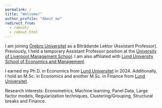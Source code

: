```yaml
---
permalink: /
title: "Welcome!"
author_profile: "About me"
redirect_from: 
  - /about/
  - /about.html
---
```


I am joining [Örebro Universitet](https://www.oru.se/) as a Biträdande Lektor (Assistant Professor). Previously, I held a temporary Assistant Professor position at the [University of Liverpool Management School](https://www.liverpool.ac.uk/management/). I am also affiliated with [Lund University School of Economics and Management](https://www.lusem.lu.se/).

I earned my Ph.D. in Economics from [Lund Universitet](https://www.lu.se/) in 2024. Additionally, I hold an M.Sc. in Economics and another M.Sc. in Finance from [Lund Universitet](https://www.lu.se/). 

Research interests: Econometrics, Machine learning, Panel Data,  Large factor models, Regularization techniques, Clustering/Grouping, Structural breaks and Finance.

